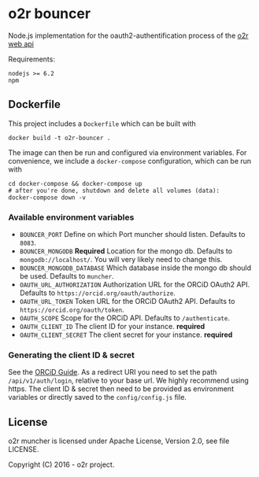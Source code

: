# o2r bouncer

Node.js implementation for the oauth2-authentification process of the [o2r web api](https://o2r.info/o2r-web-api)

Requirements:

```
nodejs >= 6.2
npm
```

## Dockerfile

This project includes a `Dockerfile` which can be built with
```
docker build -t o2r-bouncer .
```

The image can then be run and configured via environment variables. For convenience,
we include a `docker-compose` configuration, which can be run with

```
cd docker-compose && docker-compose up
# after you're done, shutdown and delete all volumes (data):
docker-compose down -v
```

### Available environment variables

* `BOUNCER_PORT`
  Define on which Port muncher should listen. Defaults to `8083`.
* `BOUNCER_MONGODB` __Required__
  Location for the mongo db. Defaults to `mongodb://localhost/`. You will very likely need to change this.
* `BOUNCER_MONGODB_DATABASE`
  Which database inside the mongo db should be used. Defaults to `muncher`.
* `OAUTH_URL_AUTHORIZATION`
  Authorization URL for the ORCiD OAuth2 API. Defaults to `https://orcid.org/oauth/authorize`.
* `OAUTH_URL_TOKEN`
  Token URL for the ORCiD OAuth2 API. Defaults to `https://orcid.org/oauth/token`.
* `OAUTH_SCOPE`
  Scope for the ORCiD API. Defaults to `/authenticate`.
* `OAUTH_CLIENT_ID`
  The client ID for your instance. __required__
* `OAUTH_CLIENT_SECRET`
  The client secret for your instance. __required__

### Generating the client ID & secret

See the [ORCiD Guide](https://members.orcid.org/api/accessing-public-api). As a redirect URI you need to set the path `/api/v1/auth/login`, relative to your base url. We highly recommend using https. The client ID & secret then need to be provided as environment variables or directly saved to the `config/config.js` file.

## License

o2r muncher is licensed under Apache License, Version 2.0, see file LICENSE.

Copyright (C) 2016 - o2r project.
